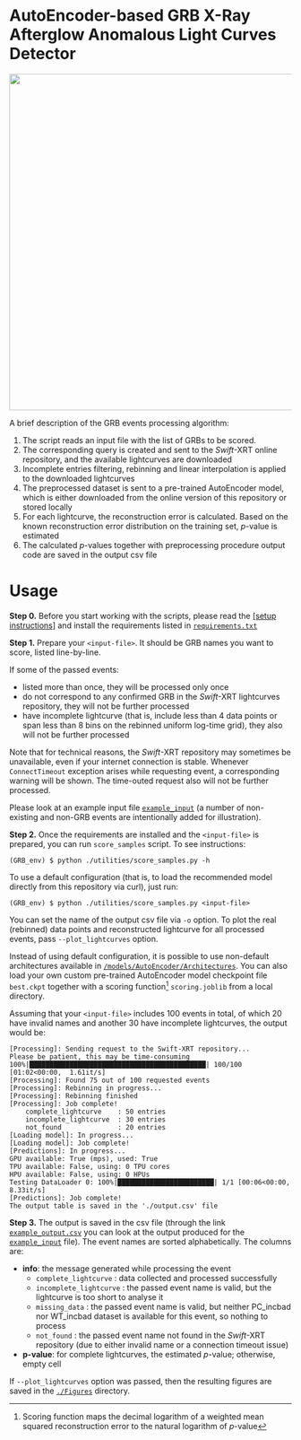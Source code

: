 # AutoEncoder-based GRB X-Ray Afterglow Anomalous Light Curves Detector
<img src="/figures/grbpipeline.png" width=800 height=600/>

A brief description of the GRB events processing algorithm:
1. The script reads an input file with the list of GRBs to be scored.
2. The corresponding query is created and sent to the *Swift*-XRT online repository, and the available lightcurves are downloaded
3. Incomplete entries filtering, rebinning and linear interpolation is applied to the downloaded lightcurves
4. The preprocessed dataset is sent to a pre-trained AutoEncoder model, which is either downloaded from the online version of this repository or stored locally
5. For each lightcurve, the reconstruction error is calculated. Based on the known reconstruction error distribution on the training set, $p$-value is estimated
6. The calculated $p$-values together with preprocessing procedure output code are saved in the output csv file

# Usage
**Step 0.**
Before you start working with the scripts, please read the <a href="/README.md/#setup"> [setup instructions]</a> and install the requirements listed in [`requirements.txt`](requirements.txt)

**Step 1.** Prepare your `<input-file>`. It should be GRB names you want to score, listed line-by-line. 

If some of the passed events:
- listed more than once, they will be processed only once
- do not correspond to any confirmed GRB in the *Swift*-XRT lightcurves repository, they will not be further processed
- have incomplete lightcurve (that is, include less than 4 data points or span less than 8 bins on the rebinned uniform log-time grid), they also will not be further processed

Note that for technical reasons, the *Swift*-XRT repository may sometimes be unavailable, even if your internet connection is stable. Whenever `ConnectTimeout` exception arises while requesting event, a corresponding warning will be shown. The time-outed request also will not be further processed.

Please look at an example input file [`example_input`](example_input) (a number of non-existing and non-GRB events are intentionally added for illustration).

**Step 2.** Once the requirements are installed and the `<input-file>` is prepared, you can run `score_samples` script. To see instructions:
```
(GRB_env) $ python ./utilities/score_samples.py -h
```
To use a default configuration (that is, to load the recommended model directly from this repository via curl), just run:
```
(GRB_env) $ python ./utilities/score_samples.py <input-file>
```
You can set the name of the output csv file via `-o` option. To plot the real (rebinned) data points and reconstructed lightcurve for all processed events, pass `--plot_lightcurves` option.

Instead of using default configuration, it is possible to use non-default architectures available in [`/models/AutoEncoder/Architectures`](/models/AutoEncoder/Architectures). You can also load your own custom pre-trained AutoEncoder model checkpoint file `best.ckpt` together with a scoring function[^1] `scoring.joblib` from a local directory.

Assuming that your `<input-file>` includes 100 events in total, of which 20 have invalid names and another 30 have incomplete lightcurves, the output would be:
```
[Processing]: Sending request to the Swift-XRT repository...
Please be patient, this may be time-consuming
100%|████████████████████████████████████████████| 100/100 [01:02<00:00,  1.61it/s]
[Processing]: Found 75 out of 100 requested events
[Processing]: Rebinning in progress...
[Processing]: Rebinning finished
[Processing]: Job complete!
    complete_lightcurve    : 50 entries
    incomplete_lightcurve  : 30 entries
    not_found              : 20 entries
[Loading model]: In progress...
[Loading model]: Job complete!
[Predictions]: In progress...
GPU available: True (mps), used: True
TPU available: False, using: 0 TPU cores
HPU available: False, using: 0 HPUs
Testing DataLoader 0: 100%|████████████████████████| 1/1 [00:06<00:00,  8.33it/s]
[Predictions]: Job complete!
The output table is saved in the './output.csv' file
```
**Step 3.** The output is saved in the csv file (through the link [`example_output.csv`](example_output.csv) you can look at the output produced for the [`example_input`](example_input) file). The event names are sorted alphabetically. The columns are: 
- **info**: the message generated while processing the event
  - `complete_lightcurve` : data collected and processed successfully
  - `incomplete_lightcurve` : the passed event name is valid, but the lightcurve is too short to analyse it
  - `missing_data` : the passed event name is valid, but neither PC_incbad nor WT_incbad dataset is available for this event, so nothing to process
  - `not_found` : the passed event name not found in the *Swift*-XRT repository (due to either invalid name or a connection timeout issue)
- **p-value**: for complete lightcurves, the estimated $p$-value; otherwise, empty cell

If `--plot_lightcurves` option was passed, then the resulting figures are saved in the [`./Figures`](./Figures) directory.

[^1]: Scoring function maps the decimal logarithm of a weighted mean squared reconstruction error to the natural logarithm of $p$-value
